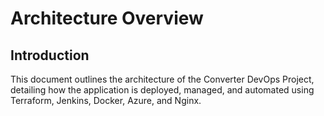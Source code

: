 # Architecture Overview

## Introduction
This document outlines the architecture of the Converter DevOps Project, detailing how the application is deployed, managed, and automated using Terraform, Jenkins, Docker, Azure, and Nginx.
